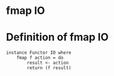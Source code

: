 # fmap IO

# Definition of fmap IO
```
instance Functor IO where  
    fmap f action = do  
        result <- action  
        return (f result) 
```
